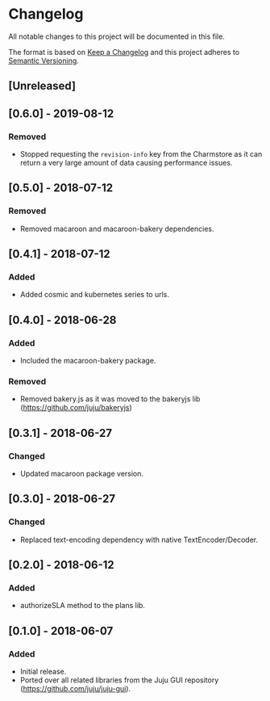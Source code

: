 # Changelog
All notable changes to this project will be documented in this file.

The format is based on [Keep a Changelog](https://keepachangelog.com/en/1.0.0/)
and this project adheres to [Semantic Versioning](https://semver.org/spec/v2.0.0.html).

## [Unreleased]

## [0.6.0] - 2019-08-12
### Removed
- Stopped requesting the `revision-info` key from the Charmstore as it can return a very large amount of data causing performance issues.

## [0.5.0] - 2018-07-12
### Removed
- Removed macaroon and macaroon-bakery dependencies.

## [0.4.1] - 2018-07-12
### Added
- Added cosmic and kubernetes series to urls.

## [0.4.0] - 2018-06-28
### Added
- Included the macaroon-bakery package.
### Removed
- Removed bakery.js as it was moved to the bakeryjs lib (https://github.com/juju/bakeryjs)

## [0.3.1] - 2018-06-27
### Changed
- Updated macaroon package version.

## [0.3.0] - 2018-06-27
### Changed
- Replaced text-encoding dependency with native TextEncoder/Decoder.

## [0.2.0] - 2018-06-12
### Added
- authorizeSLA method to the plans lib.

## [0.1.0] - 2018-06-07
### Added
- Initial release.
- Ported over all related libraries from the Juju GUI repository (https://github.com/juju/juju-gui).
